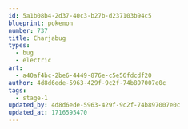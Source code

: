 ```yaml
---
id: 5a1b08b4-2d37-40c3-b27b-d237103b94c5
blueprint: pokemon
number: 737
title: Charjabug
types:
  - bug
  - electric
art:
  - a40af4bc-2be6-4449-876e-c5e56fdcdf20
author: 4d8d6ede-5963-429f-9c2f-74b897007e0c
tags:
  - stage-1
updated_by: 4d8d6ede-5963-429f-9c2f-74b897007e0c
updated_at: 1716595470
---
```

